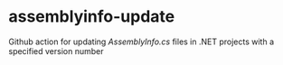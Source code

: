 # assemblyinfo-update
Github action for updating _AssemblyInfo.cs_ files in .NET projects with a specified version number
